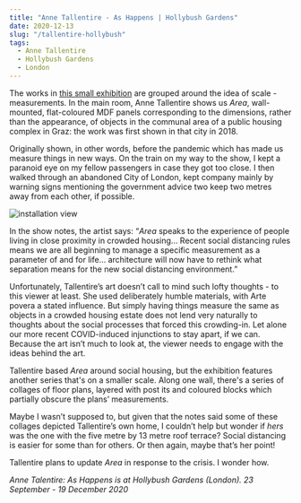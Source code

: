 ```yaml
---
title: "Anne Tallentire - As Happens | Hollybush Gardens"
date: 2020-12-13
slug: "/tallentire-hollybush"
tags:
  - Anne Tallentire
  - Hollybush Gardens
  - London
---
```


The works in [this small exhibition](http://hollybushgardens.co.uk/wp/wp-content/uploads/0052_Hollybush-Gardens_Issue-8_Digital_3.pdf) are grouped around the idea of scale - measurements. In the main room, Anne Tallentire shows us *Area*, wall-mounted, flat-coloured MDF panels corresponding to the dimensions, rather than the appearance, of objects in the communal area of a public housing complex in Graz: the work was first shown in that city in 2018.

Originally shown, in other words, before the pandemic which has made us measure things in new ways. On the train on my way to the show, I kept a paranoid eye on my fellow passengers in case they got too close. I then walked through an abandoned City of London, kept company mainly by warning signs mentioning the government advice two keep two metres away from each other, if possible.

![installation view](/tallentire-hollybush-1.jpg)

In the show notes, the artist says: “*Area* speaks to the experience of people living in close proximity in crowded housing… Recent social distancing rules means we are all beginning to manage a specific measurement as a parameter of and for life… architecture will now have to rethink what separation means for the new social distancing environment.”

Unfortunately, Tallentire’s art doesn’t call to mind such lofty thoughts - to this viewer at least. She used deliberately humble materials, with Arte povera a stated influence. But simply having things measure the same as objects in a crowded housing estate does not lend very naturally to thoughts about the social processes that forced this crowding-in. Let alone our more recent COVID-induced injunctions to stay apart, if we can. Because the art isn’t much to look at, the viewer needs to engage with the ideas behind the art.

Tallentire based *Area* around social housing, but the exhibition features another series that's on a smaller scale. Along one wall, there's a series of collages of floor plans, layered with post its and coloured blocks which partially obscure the plans’ measurements.

Maybe I wasn’t supposed to, but given that the notes said some of these collages depicted Tallentire’s own home, I couldn’t help but wonder if *hers* was the one with the five metre by 13 metre roof terrace? Social distancing is easier for some than for others. Or then again, maybe that’s her point!

Tallentire plans to update *Area* in response to the crisis. I wonder how.

*Anne Talentire: As Happens is at Hollybush Gardens (London). 23 September - 19 December 2020*
